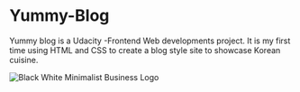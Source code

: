 # Yummy-Blog

Yummy blog is a Udacity -Frontend Web developments project.
It is my first time using HTML and CSS to create a blog style site to showcase Korean cuisine.


![Black   White Minimalist Business Logo](https://github.com/DevStephanie/Yummy-Blog/assets/129541811/52bd1008-043f-408c-b8d5-01f76edb14db)
